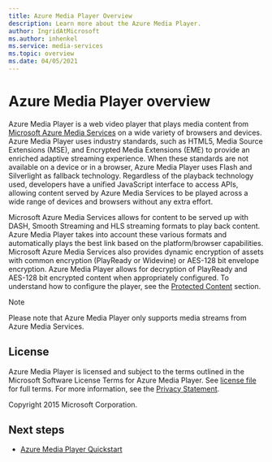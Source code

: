 ```yaml
---
title: Azure Media Player Overview
description: Learn more about the Azure Media Player.
author: IngridAtMicrosoft
ms.author: inhenkel
ms.service: media-services
ms.topic: overview
ms.date: 04/05/2021
---
```


# Azure Media Player overview #

Azure Media Player is a web video player that plays media content from [Microsoft Azure Media Services](https://azure.microsoft.com/services/media-services/) on a wide variety of browsers and devices. Azure Media Player uses industry standards, such as HTML5, Media Source Extensions (MSE), and Encrypted Media Extensions (EME) to provide an enriched adaptive streaming experience.  When these standards are not available on a device or in a browser, Azure Media Player uses Flash and Silverlight as fallback technology. Regardless of the playback technology used, developers have a unified JavaScript interface to access APIs, allowing content served by Azure Media Services to be played across a wide range of devices and browsers without any extra effort.

Microsoft Azure Media Services allows for content to be served up with DASH, Smooth Streaming and HLS streaming formats to play back content. Azure Media Player takes into account these various formats and automatically plays the best link based on the platform/browser capabilities. Microsoft Azure Media Services also provides dynamic encryption of assets with common encryption (PlayReady or Widevine) or AES-128 bit envelope encryption. Azure Media Player allows for decryption of PlayReady and AES-128 bit encrypted content when appropriately configured.  To understand how to configure the player, see the [Protected Content](azure-media-player-protected-content.md) section.

> [!NOTE]
> Please note that Azure Media Player only supports media streams from Azure Media Services.

## License ##

Azure Media Player is licensed and subject to the terms outlined in the Microsoft Software License Terms for Azure Media Player. See [license file](/legal/azure-media-player/azure-media-player-license) for full terms. For more information, see the [Privacy Statement](https://www.microsoft.com/en-us/privacystatement/default.aspx).

Copyright 2015 Microsoft Corporation.

## Next steps ##

- [Azure Media Player Quickstart](azure-media-player-quickstart.md)
